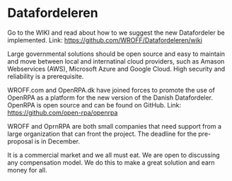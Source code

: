 # Datafordeleren

Go to the WIKI and read about how to we suggest the new Datafordeler be implemented. Link: https://github.com/WROFF/Datafordeleren/wiki

Large governmental solutions should be open source and easy to maintain and move between local and internatinal cloud providers, such as Amason Webservices (AWS), Microsoft Azure and Google Cloud. High security and reliability is a prerequisite.

WROFF.com and OpenRPA.dk have joined forces to promote the use of OpenRPA as a platform for the new version of the Danish Datafordeler. OpenRPA is open source and can be found on GitHub. Link: https://github.com/open-rpa/openrpa

WROFF and OprnRPA are both small companies that need support from a large organization that can front the project. The deadline for the pre-proposal is in December.

It is a commercial market and we all must eat. We are open to discussing any compensation model. We do this to make a great solution and earn money for all.
